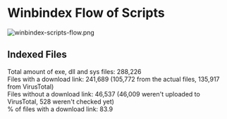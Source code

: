 # Winbindex Flow of Scripts

![winbindex-scripts-flow.png](winbindex-scripts-flow.png)

## Indexed Files

<!--FileStats-->
Total amount of exe, dll and sys files: 288,226  
Files with a download link: 241,689 (105,772 from the actual files, 135,917 from VirusTotal)  
Files without a download link: 46,537 (46,009 weren't uploaded to VirusTotal, 528 weren't checked yet)  
% of files with a download link: 83.9  
<!--/FileStats-->

